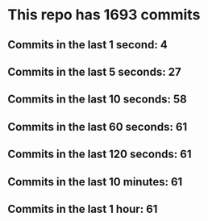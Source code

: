 # This repo has 1693 commits

## Commits in the last 1 second: 4
## Commits in the last 5 seconds: 27
## Commits in the last 10 seconds: 58
## Commits in the last 60 seconds: 61
## Commits in the last 120 seconds: 61
## Commits in the last 10 minutes: 61
## Commits in the last 1 hour: 61
